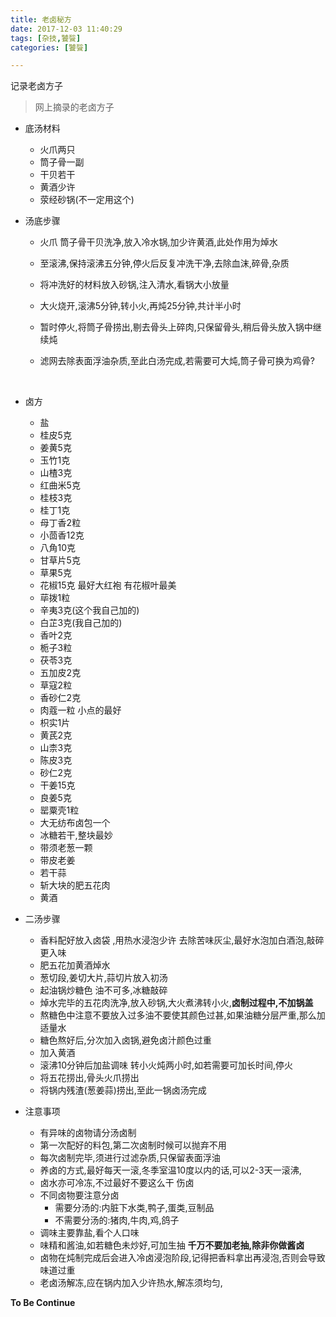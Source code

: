 ```yaml
---
title: 老卤秘方
date: 2017-12-03 11:40:29
tags: [杂技,饕餮]
categories: [饕餮]

---
```


记录老卤方子<!--more-->

> 网上摘录的老卤方子

* 底汤材料

  * 火爪两只  
  * 筒子骨一副
  * 干贝若干
  * 黄酒少许
  * 荥经砂锅(不一定用这个)

* 汤底步骤

  * 火爪 筒子骨干贝洗净,放入冷水锅,加少许黄酒,此处作用为焯水

  * 至滚沸,保持滚沸五分钟,停火后反复冲洗干净,去除血沫,碎骨,杂质

  * 将冲洗好的材料放入砂锅,注入清水,看锅大小放量

  * 大火烧开,滚沸5分钟,转小火,再炖25分钟,共计半小时

  * 暂时停火,将筒子骨捞出,剔去骨头上碎肉,只保留骨头,稍后骨头放入锅中继续炖

  * 滤网去除表面浮油杂质,至此白汤完成,若需要可大炖,筒子骨可换为鸡骨?

    ​

* 卤方

  * 盐
  * 桂皮5克
  * 姜黄5克
  * 玉竹1克
  * 山楂3克
  * 红曲米5克
  * 桂枝3克
  * 桂丁1克
  * 母丁香2粒
  * 小茴香12克
  * 八角10克
  * 甘草片5克
  * 草果5克
  * 花椒15克 最好大红袍 有花椒叶最美
  * 荜拨1粒
  * 辛夷3克(这个我自己加的)
  * 白芷3克(我自己加的)
  * 香叶2克
  * 栀子3粒
  * 茯苓3克
  * 五加皮2克
  * 草寇2粒
  * 香砂仁2克
  * 肉蔻一粒 小点的最好
  * 枳实1片
  * 黄芪2克
  * 山柰3克
  * 陈皮3克
  * 砂仁2克
  * 干姜15克
  * 良姜5克
  * 罂粟壳1粒
  * 大无纺布卤包一个
  * 冰糖若干,整块最妙
  * 带须老葱一颗
  * 带皮老姜
  * 若干蒜
  * 斩大块的肥五花肉
  * 黄酒

* 二汤步骤

  * 香料配好放入卤袋 ,用热水浸泡少许 去除苦味灰尘,最好水泡加白酒泡,敲碎更入味
  * 肥五花加黄酒焯水
  * 葱切段,姜切大片,蒜切片放入初汤
  * 起油锅炒糖色 油不可多,冰糖敲碎
  * 焯水完毕的五花肉洗净,放入砂锅,大火煮沸转小火,**卤制过程中,不加锅盖**
  * 熬糖色中注意不要放入过多油不要使其颜色过甚,如果油糖分层严重,那么加适量水
  * 糖色熬好后,分次加入卤锅,避免卤汁颜色过重
  * 加入黄酒
  * 滚沸10分钟后加盐调味 转小火炖两小时,如若需要可加长时间,停火
  * 将五花捞出,骨头火爪捞出
  * 将锅内残渣(葱姜蒜)捞出,至此一锅卤汤完成

* 注意事项

  * 有异味的卤物请分汤卤制
  * 第一次配好的料包,第二次卤制时候可以抛弃不用
  * 每次卤制完毕,须进行过滤杂质,只保留表面浮油
  * 养卤的方式,最好每天一滚,冬季室温10度以内的话,可以2-3天一滚沸,
  * 卤水亦可冷冻,不过最好不要这么干 伤卤
  * 不同卤物要注意分卤
    * 需要分汤的:内脏下水类,鸭子,蛋类,豆制品
    * 不需要分汤的:猪肉,牛肉,鸡,鸽子
  * 调味主要靠盐,看个人口味
  * 味精和酱油,如若糖色未炒好,可加生抽 **千万不要加老抽,除非你做酱卤** 
  * 卤物在炖制完成后会进入冷卤浸泡阶段,记得把香料拿出再浸泡,否则会导致味道过重
  * 老卤汤解冻,应在锅内加入少许热水,解冻须均匀,

**To Be Continue**
